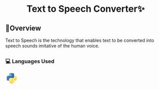 <h1 align="center">Text to Speech Converter✨</h1>
<h2>🌠Overview</h2>
Text to Speech is the technology that enables text to be converted into speech sounds imitative of the human voice.
<h2></h2>



<h2></h2>
<h3 align="left">💻 Languages Used</h3>
<p align="left"><a href="https://www.python.org" target="_blank" rel="noreferrer"> <img src="https://raw.githubusercontent.com/devicons/devicon/master/icons/python/python-original.svg" alt="python" width="40" height="40"/> </a> </p>
